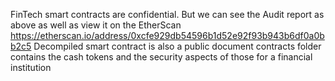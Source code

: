 FinTech smart contracts are confidential.
But we can see the Audit report as above as well as view it on the EtherScan https://etherscan.io/address/0xcfe929db54596b1d52e92f93b943b6df0a0bb2c5
Decompiled smart contract is also a public document
contracts folder contains the cash tokens and the security aspects of those for a financial institution
